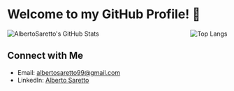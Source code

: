 # Welcome to my GitHub Profile! 👋

<div style="display: flex; justify-content: space-between;">
  <img src="https://github-readme-stats.vercel.app/api?username=AlbertoSaretto&show_icons=true&theme=radical" alt="AlbertoSaretto's GitHub Stats" />
  <img src="https://github-readme-stats.vercel.app/api/top-langs/?username=AlbertoSaretto&layout=compact" alt="Top Langs" />
</div>

## Connect with Me
- Email: [albertosaretto99@gmail.com](mailto:albertosaretto99@gmail.com)
- LinkedIn: [Alberto Saretto](https://www.linkedin.com/in/alberto-saretto-69ba95272/?trk=public_post_main-feed-card-text&originalSubdomain=it)


